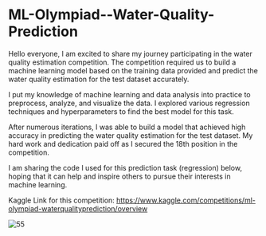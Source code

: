 # ML-Olympiad--Water-Quality-Prediction

Hello everyone, I am excited to share my journey participating in the water quality estimation competition. The competition required us to build a machine learning model based on the training data provided and predict the water quality estimation for the test dataset accurately.

I put my knowledge of machine learning and data analysis into practice to preprocess, analyze, and visualize the data. I explored various regression techniques and hyperparameters to find the best model for this task.

After numerous iterations, I was able to build a model that achieved high accuracy in predicting the water quality estimation for the test dataset. My hard work and dedication paid off as I secured the 18th position in the competition.

I am sharing the code I used for this prediction task (regression) below, hoping that it can help and inspire others to pursue their interests in machine learning.

Kaggle Link for this competition: https://www.kaggle.com/competitions/ml-olympiad-waterqualityprediction/overview

![55](https://user-images.githubusercontent.com/45523231/224194207-145ea6a7-0a1c-4ee8-aabd-29801a53bd80.png)
